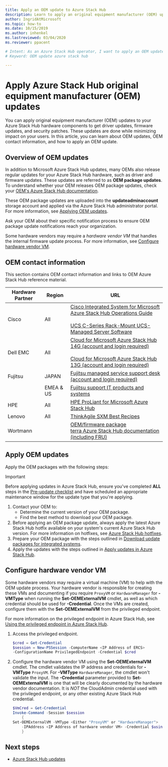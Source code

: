 ```yaml
---
title: Apply an OEM update to Azure Stack Hub 
description: Learn to apply an original equipment manufacturer (OEM) update to Azure Stack Hub.
author: IngridAtMicrosoft
ms.topic: how-to
ms.date: 10/15/2019
ms.author: inhenkel
ms.lastreviewed: 03/04/2020
ms.reviewer: ppacent

# Intent: As an Azure Stack Hub operator, I want to apply an OEM update to Azure Stack Hub so I can get driver updates and security patches.
# Keyword: OEM update azure stack hub

---
```


# Apply Azure Stack Hub original equipment manufacturer (OEM) updates

You can apply original equipment manufacturer (OEM) updates to your Azure Stack Hub hardware components to get driver updates, firmware updates, and security patches. These updates are done while minimizing impact on your users. In this article, you can learn about OEM updates, OEM contact information, and how to apply an OEM update.

## Overview of OEM updates

In addition to Microsoft Azure Stack Hub updates, many OEMs also release regular updates for your Azure Stack Hub hardware, such as driver and firmware updates. These updates are referred to as **OEM package updates**. To understand whether your OEM releases OEM package updates, check your [OEM's Azure Stack Hub documentation](#oem-contact-information).

These OEM package updates are uploaded into the **updateadminaccount** storage account and applied via the Azure Stack Hub administrator portal. For more information, see [Applying OEM updates](#apply-oem-updates).

Ask your OEM about their specific notification process to ensure OEM package update notifications reach your organization.

Some hardware vendors may require a *hardware vendor VM* that handles the internal firmware update process. For more information, see [Configure hardware vendor VM](#configure-hardware-vendor-vm).

## OEM contact information

This section contains OEM contact information and links to OEM Azure Stack Hub reference material.

| Hardware Partner | Region | URL |
|-----|----|-----|
| Cisco | All | [Cisco Integrated System for Microsoft Azure Stack Hub Operations Guide](https://aka.ms/aa708e2)<br><br>[UCS C-Series Rack-Mount UCS-Managed Server Software](https://aka.ms/aa700rq) |
| Dell EMC | All | [Cloud for Microsoft Azure Stack Hub 14G (account and login required)](https://support.emc.com/downloads/44615_Cloud-for-Microsoft-Azure-Stack-14G)<br><br>[Cloud for Microsoft Azure Stack Hub 13G (account and login required)](https://support.emc.com/downloads/42238_Cloud-for-Microsoft-Azure-Stack-13G) |
| Fujitsu | JAPAN | [Fujitsu managed service support desk (account and login required)](https://eservice.fujitsu.com/supportdesk-web/) |
|  | EMEA & US | [Fujitsu support IT products and systems](https://support.ts.fujitsu.com/IndexContact.asp?lng=COM&ln=no&LC=del) |
| HPE | All | [HPE ProLiant for Microsoft Azure Stack Hub](http://www.hpe.com/info/MASupdates) |
| Lenovo | All | [ThinkAgile SXM Best Recipes](https://datacentersupport.lenovo.com/us/en/solutions/ht505122)
| Wortmann |  | [OEM/firmware package](https://aka.ms/AA6z600)<br>[terra Azure Stack Hub documentation (including FRU)](https://aka.ms/aa6zktc)

## Apply OEM updates

Apply the OEM packages with the following steps:

> [!IMPORTANT]
> Before applying updates in Azure Stack Hub, ensure you've completed **ALL** steps in the [Pre-update checklist](release-notes-checklist.md) and have scheduled an appropriate maintenance window for the update type that you're applying.

1. Contact your OEM to:
      - Determine the current version of your OEM package.  
      - Find the best method to download your OEM package.  
2. Before applying an OEM package update, always apply the latest Azure Stack Hub hotfix available on your system's current Azure Stack Hub version. For more information on hotfixes, see [Azure Stack Hub hotfixes](azure-stack-servicing-policy.md).
3. Prepare your OEM package with the steps outlined in [Download update packages for integrated systems](azure-stack-servicing-policy.md).
4. Apply the updates with the steps outlined in [Apply updates in Azure Stack Hub](azure-stack-apply-updates.md).

## Configure hardware vendor VM

Some hardware vendors may require a virtual machine (VM) to help with the OEM update process. Your hardware vendor is responsible for creating these VMs and documenting if you require `ProxyVM` or `HardwareManager` for **-VMType** when running the **Set-OEMExternalVM** cmdlet, as well as which credential should be used for **-Credential**. Once the VMs are created, configure them with the **Set-OEMExternalVM** from the privileged endpoint.

For more information on the privileged endpoint in Azure Stack Hub, see [Using the privileged endpoint in Azure Stack Hub](azure-stack-privileged-endpoint.md).

1. Access the privileged endpoint.

    ```powershell  
    $cred = Get-Credential
    $session = New-PSSession -ComputerName <IP Address of ERCS>
    -ConfigurationName PrivilegedEndpoint -Credential $cred
    ```

2. Configure the hardware vendor VM using the **Set-OEMExternalVM** cmdlet. The cmdlet validates the IP address and credentials for **-VMType** `ProxyVM`. For **-VMType** `HardwareManager`, the cmdlet won't validate the input. The **-Credential** parameter provided to **Set-OEMExternalVM** is one that will be clearly documented by the hardware vendor documentation.  It is *NOT* the CloudAdmin credential used with the privileged endpoint, or any other existing Azure Stack Hub credential.

    ```powershell  
    $VmCred = Get-Credential
    Invoke-Command -Session $session
        {
    Set-OEMExternalVM -VMType <Either "ProxyVM" or "HardwareManager">
        -IPAddress <IP Address of hardware vendor VM> -Credential $using:VmCred
        }
    ```

## Next steps

- [Azure Stack Hub updates](azure-stack-updates.md)
